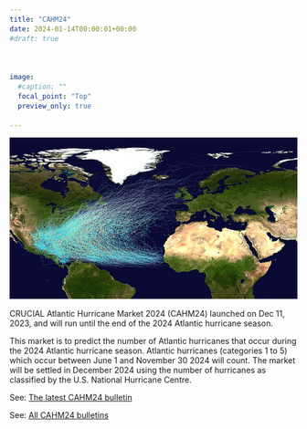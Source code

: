 ```yaml
---
title: "CAHM24"
date: 2024-01-14T00:00:01+00:00
#draft: true 



image: 
  #caption: ""
  focal_point: "Top"
  preview_only: true

---
```

![Atlantic hurricane tracks](Atlantic_hurricane_tracks.jpg "Atlantic hurricane tracks 1851-2019. Image source: [Wikimedia Commons](https://en.wikipedia.org/wiki/File:Atlantic_hurricane_tracks.jpg).")

CRUCIAL Atlantic Hurricane Market 2024 (CAHM24) launched on Dec 11, 2023, and will run until the end of the 2024 Atlantic hurricane season. 

This market is to predict the number of Atlantic hurricanes that occur during the 2024 Atlantic hurricane season. Atlantic hurricanes (categories 1 to 5) which occur between June 1 and November 30 2024 will count. The market will be settled in December 2024 using the number of hurricanes as classified by the U.S. National Hurricane Centre.

See: [The latest CAHM24 bulletin](/post/cahm24-bulletin/) 

See: [All CAHM24 bulletins](/tag/cahm24)


<br> 

<br> 








